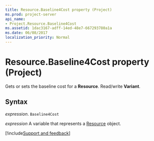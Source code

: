 ```yaml
---
title: Resource.Baseline4Cost property (Project)
ms.prod: project-server
api_name:
- Project.Resource.Baseline4Cost
ms.assetid: 1dac3167-adff-14ed-48e7-667293780a1a
ms.date: 06/08/2017
localization_priority: Normal
---
```



# Resource.Baseline4Cost property (Project)

Gets or sets the baseline cost for a  **Resource**. Read/write **Variant**.


## Syntax

_expression_. `Baseline4Cost`

_expression_ A variable that represents a [Resource](./Project.Resource.md) object.

[!include[Support and feedback](~/includes/feedback-boilerplate.md)]